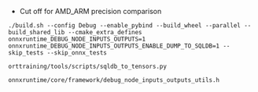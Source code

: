 - Cut off for AMD_ARM precision comparison



```
./build.sh --config Debug --enable_pybind --build_wheel --parallel --build_shared_lib --cmake_extra_defines onnxruntime_DEBUG_NODE_INPUTS_OUTPUTS=1 onnxruntime_DEBUG_NODE_INPUTS_OUTPUTS_ENABLE_DUMP_TO_SQLDB=1 --skip_tests --skip_onnx_tests
```



```
orttraining/tools/scripts/sqldb_to_tensors.py
```


```
onnxruntime/core/framework/debug_node_inputs_outputs_utils.h
```
